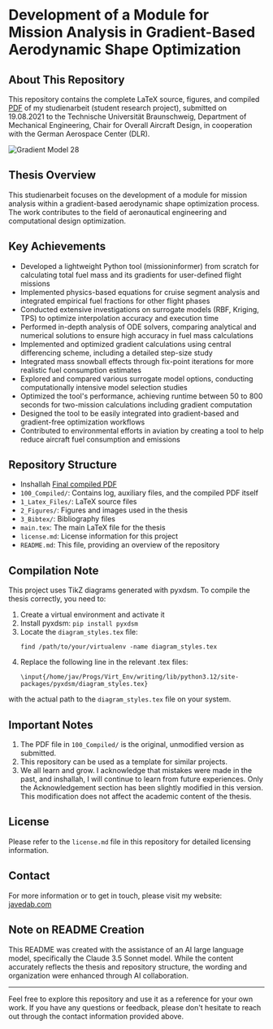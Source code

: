 # Development of a Module for Mission Analysis in Gradient-Based Aerodynamic Shape Optimization

## About This Repository

This repository contains the complete LaTeX source, figures, and compiled [PDF](100_Compiled/main.pdf) of my studienarbeit (student research project), submitted on 19.08.2021 to the Technische Universität Braunschweig, Department of Mechanical Engineering, Chair for Overall Aircraft Design, in cooperation with the German Aerospace Center (DLR).

![Gradient Model 28](2_Figures/0_Deco/grad_Model_28-1.png)

## Thesis Overview

This studienarbeit focuses on the development of a module for mission analysis within a gradient-based aerodynamic shape optimization process. The work contributes to the field of aeronautical engineering and computational design optimization.

## Key Achievements

* Developed a lightweight Python tool (missioninformer) from scratch for calculating total fuel mass and its gradients for user-defined flight missions
* Implemented physics-based equations for cruise segment analysis and integrated empirical fuel fractions for other flight phases
* Conducted extensive investigations on surrogate models (RBF, Kriging, TPS) to optimize interpolation accuracy and execution time
* Performed in-depth analysis of ODE solvers, comparing analytical and numerical solutions to ensure high accuracy in fuel mass calculations
* Implemented and optimized gradient calculations using central differencing scheme, including a detailed step-size study
* Integrated mass snowball effects through fix-point iterations for more realistic fuel consumption estimates
* Explored and compared various surrogate model options, conducting computationally intensive model selection studies
* Optimized the tool's performance, achieving runtime between 50 to 800 seconds for two-mission calculations including gradient computation
* Designed the tool to be easily integrated into gradient-based and gradient-free optimization workflows
* Contributed to environmental efforts in aviation by creating a tool to help reduce aircraft fuel consumption and emissions


## Repository Structure

- Inshallah [Final compiled PDF](100_Compiled/main.pdf)
- `100_Compiled/`: Contains log, auxiliary files, and the compiled PDF itself
- `1_Latex_Files/`: LaTeX source files
- `2_Figures/`: Figures and images used in the thesis
- `3_Bibtex/`: Bibliography files
- `main.tex`: The main LaTeX file for the thesis
- `license.md`: License information for this project
- `README.md`: This file, providing an overview of the repository

## Compilation Note

This project uses TikZ diagrams generated with pyxdsm. To compile the thesis correctly, you need to:

1. Create a virtual environment and activate it
2. Install pyxdsm: `pip install pyxdsm`
3. Locate the `diagram_styles.tex` file:
   ```
   find /path/to/your/virtualenv -name diagram_styles.tex
   ```
4. Replace the following line in the relevant .tex files:
    ```
    \input{/home/jav/Progs/Virt_Env/writing/lib/python3.12/site-packages/pyxdsm/diagram_styles.tex}
    ```
with the actual path to the `diagram_styles.tex` file on your system.

## Important Notes

1. The PDF file in `100_Compiled/` is the original, unmodified version as submitted.
2. This repository can be used as a template for similar projects.
3. We all learn and grow. I acknowledge that mistakes were made in the past, and inshallah, I will continue to learn from future experiences. Only the Acknowledgement section has been slightly modified in this version. This modification does not affect the academic content of the thesis.

## License

Please refer to the `license.md` file in this repository for detailed licensing information.


## Contact

For more information or to get in touch, please visit my website: [javedab.com](https://javedab.com)

## Note on README Creation

This README was created with the assistance of an AI large language model, specifically the Claude 3.5 Sonnet model. While the content accurately reflects the thesis and repository structure, the wording and organization were enhanced through AI collaboration.

---

Feel free to explore this repository and use it as a reference for your own work. If you have any questions or feedback, please don't hesitate to reach out through the contact information provided above.